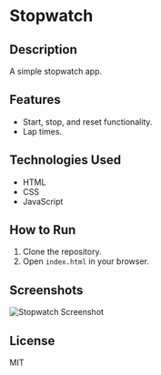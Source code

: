 # Stopwatch

## Description
A simple stopwatch app.

## Features
- Start, stop, and reset functionality.
- Lap times.

## Technologies Used
- HTML
- CSS
- JavaScript

## How to Run
1. Clone the repository.
2. Open `index.html` in your browser.

## Screenshots
![Stopwatch Screenshot](./screenshot.png)

## License
MIT
